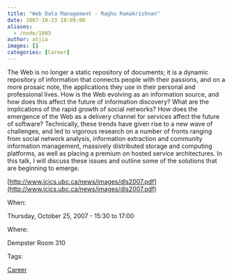 ```yaml
---
title: "Web Data Management - Raghu Ramakrishnan"
date: 2007-10-23 18:09:00
aliases:
  - /node/1003
author: atjia
images: []
categories: [Career]
---
```


The Web is no longer a static repository of documents; it is a dynamic repository of information that connects people with their passions, and on a more prosaic note, the applications they use in their personal and professional lives. How is the Web evolving as an information source, and how does this affect the future of information discovery? What are the implications of the rapid growth of social networks? How does the emergence of the Web as a delivery channel for services affect the future of software? Technically, these trends have given rise to a new wave of challenges, and led to vigorous research on a number of fronts ranging from social network analysis, information extraction and community information management, massively distributed storage and computing platforms, as well as placing a premium on hosted service architectures.
In this talk, I will discuss these issues and outline some of the solutions that are beginning to emerge.

[http://www.icics.ubc.ca/news/images/dls2007.pdf](http://www.icics.ubc.ca/news/images/dls2007.pdf)

When:

Thursday, October 25, 2007 - 15:30 to 17:00

Where:

Dempster Room 310

Tags:

[Career](/career)
